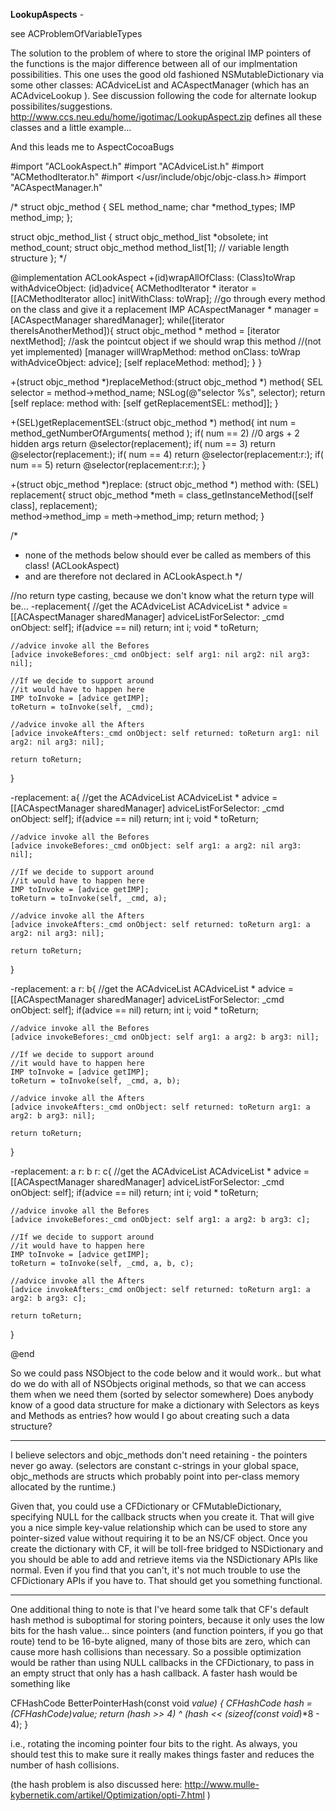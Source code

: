 **LookupAspects** - 

see ACProblemOfVariableTypes

The solution to the problem of where to store the original IMP pointers of the functions is the major difference between all of our implmentation possibilities.  This one uses the good old fashioned NSMutableDictionary via some other classes: ACAdviceList and ACAspectManager (which has an ACAdviceLookup ).  See discussion following the code for alternate lookup possibilites/suggestions. http://www.ccs.neu.edu/home/igotimac/LookupAspect.zip defines all these classes and a little example...

And this leads me to AspectCocoaBugs

    

#import "ACLookAspect.h"
#import "ACAdviceList.h"
#import "ACMethodIterator.h"
#import </usr/include/objc/objc-class.h>
#import "ACAspectManager.h"

/*
struct objc_method {
	SEL method_name;
	char *method_types;
	IMP method_imp;
};

struct objc_method_list {
	struct objc_method_list *obsolete;
	int method_count;
	struct objc_method method_list[1];	// variable length structure
};
*/

@implementation ACLookAspect
+(id)wrapAllOfClass: (Class)toWrap withAdviceObject: (id)advice{
    ACMethodIterator * iterator = [[ACMethodIterator alloc] initWithClass: toWrap];
    //go through every method on the class and give it a replacement IMP
    ACAspectManager * manager = [ACAspectManager sharedManager];
    while([iterator thereIsAnotherMethod]){
        struct objc_method * method = [iterator nextMethod];
        //ask the pointcut object if we should wrap this method
        //(not yet implemented)
        [manager willWrapMethod: method onClass: toWrap withAdviceObject: advice];
        [self replaceMethod: method];
    }
}

+(struct objc_method *)replaceMethod:(struct objc_method *) method{
    SEL selector = method->method_name;
    NSLog(@"selector %s", selector);
    return [self replace: method with: [self getReplacementSEL: method]];
}

+(SEL)getReplacementSEL:(struct objc_method *) method{
    int num = method_getNumberOfArguments( method );
    if( num == 2) //0 args + 2 hidden args
        return @selector(replacement);
    if( num == 3)
        return @selector(replacement:);
    if( num == 4)
        return @selector(replacement:r:);
    if( num == 5)
        return @selector(replacement:r:r:);
}

+(struct objc_method *)replace: (struct objc_method *) method with: (SEL) replacement{
    struct objc_method *meth = class_getInstanceMethod([self class], replacement);    
    method->method_imp = meth->method_imp;
    return method;
}

/*
* none of the methods below should ever be called as members of this class! (ACLookAspect)
* and are therefore not declared in ACLookAspect.h
*/

//no return type casting, because we don't know what the return type will be...
-replacement{
    //get the ACAdviceList
    ACAdviceList * advice = [[ACAspectManager sharedManager] adviceListForSelector: _cmd onObject: self];
    if(advice == nil)
        return;
    int i;
    void * toReturn;

    //advice invoke all the Befores
    [advice invokeBefores:_cmd onObject: self arg1: nil arg2: nil arg3: nil];
    
    //If we decide to support around
    //it would have to happen here
    IMP toInvoke = [advice getIMP];
    toReturn = toInvoke(self, _cmd);

    //advice invoke all the Afters
    [advice invokeAfters:_cmd onObject: self returned: toReturn arg1: nil arg2: nil arg3: nil];
    
    return toReturn;
}

-replacement: a{
    //get the ACAdviceList
    ACAdviceList * advice = [[ACAspectManager sharedManager] adviceListForSelector: _cmd onObject: self];
    if(advice == nil)
        return;
    int i;
    void * toReturn;

    //advice invoke all the Befores
    [advice invokeBefores:_cmd onObject: self arg1: a arg2: nil arg3: nil];
    
    //If we decide to support around
    //it would have to happen here
    IMP toInvoke = [advice getIMP];
    toReturn = toInvoke(self, _cmd, a);

    //advice invoke all the Afters
    [advice invokeAfters:_cmd onObject: self returned: toReturn arg1: a arg2: nil arg3: nil];
    
    return toReturn;
}

-replacement: a r: b{
    //get the ACAdviceList
    ACAdviceList * advice = [[ACAspectManager sharedManager] adviceListForSelector: _cmd onObject: self];
    if(advice == nil)
        return;
    int i;
    void * toReturn;

    //advice invoke all the Befores
    [advice invokeBefores:_cmd onObject: self arg1: a arg2: b arg3: nil];
    
    //If we decide to support around
    //it would have to happen here
    IMP toInvoke = [advice getIMP];
    toReturn = toInvoke(self, _cmd, a, b);

    //advice invoke all the Afters
    [advice invokeAfters:_cmd onObject: self returned: toReturn arg1: a arg2: b arg3: nil];
    
    return toReturn;

}

-replacement: a r: b r: c{
    //get the ACAdviceList
    ACAdviceList * advice = [[ACAspectManager sharedManager] adviceListForSelector: _cmd onObject: self];
    if(advice == nil)
        return;
    int i;
    void * toReturn;

    //advice invoke all the Befores
    [advice invokeBefores:_cmd onObject: self arg1: a arg2: b arg3: c];
    
    //If we decide to support around
    //it would have to happen here
    IMP toInvoke = [advice getIMP];
    toReturn = toInvoke(self, _cmd, a, b, c);

    //advice invoke all the Afters
    [advice invokeAfters:_cmd onObject: self returned: toReturn arg1: a arg2: b arg3: c];
    
    return toReturn;
}

@end




So we could pass NSObject to the code below and it would work.. but what do we do with all of NSObjects original methods, so that we can access them when we need them (sorted by selector somewhere)
Does anybody know of a good data structure for make a dictionary with Selectors as keys and Methods as entries?
how would I go about creating such a data structure?


----

I believe selectors and objc_methods don't need retaining - the pointers never go away. (selectors are constant c-strings in your global space, objc_methods are structs which probably point into per-class memory allocated by the runtime.)

Given that, you could use a CFDictionary or CFMutableDictionary, specifying NULL for the callback structs when you create it. That will give you a nice simple key-value relationship which can be used to store any pointer-sized value without requiring it to be an NS/CF object. Once you create the dictionary with CF, it will be toll-free bridged to NSDictionary and you should be able to add and retrieve items via the NSDictionary APIs like normal. Even if you find that you can't, it's not much trouble to use the CFDictionary APIs if you have to. That should get you something functional.

----

One additional thing to note is that I've heard some talk that CF's default hash method is suboptimal for storing pointers, because it only uses the low bits for the hash value... since pointers (and function pointers, if you go that route) tend to be 16-byte aligned, many of those bits are zero, which can cause more hash collisions than necessary. So a possible optimization would be rather than using NULL callbacks in the CFDictionary, to pass in an empty struct that only has a hash callback. A faster hash would be something like

    
CFHashCode BetterPointerHash(const void *value)
{
 CFHashCode hash = (CFHashCode)value;
 return (hash >> 4) ^ (hash << (sizeof(const void*)*8 - 4);
}


i.e., rotating the incoming pointer four bits to the right. As always, you should test this to make sure it really makes things faster and reduces the number of hash collisions.

(the hash problem is also discussed here: http://www.mulle-kybernetik.com/artikel/Optimization/opti-7.html )
